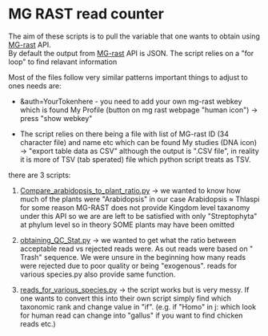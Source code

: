 # MG RAST read counter

The aim of these scripts is to pull the variable that one wants to obtain using [MG-rast](https://www.mg-rast.org/) API. <br/>
By default the output from [MG-rast](https://www.mg-rast.org/) API is JSON. The script relies on a "for loop" to find relavant information <br/>

Most of the files follow very similar patterns important things to adjust to ones needs are:

- &auth=YourTokenhere - you need to add your own mg-rast webkey which is found My Profile (button on mg rast webpage "human icon") -> press "show webkey"

- The script relies on there being a file with list of MG-rast ID (34 character file) and name etc which can be found My studies (DNA icon) -> "export table data as CSV" although the output is ".CSV file", in reality it is more of TSV (tab sperated) file which python script treats as TSV.

there are 3 scripts:

1) [Compare_arabidopsis_to_plant_ratio.py](https://github.com/junhee-jung/MG-RAST-read-counter/blob/main/Compare_arabidopsis_to_plant_ratio.py) -> we wanted to know how much of the plants were "Arabidopsis" in our case Arabidopsis ≈ Thlaspi for some reason MG-RAST does not provide Kingdom level taxanomy under this API so we are are left to be satisfied with only "Streptophyta" at phylum level so in theory SOME plants may have been omitted
  
2) [obtaining_QC_Stat.py](https://github.com/junhee-jung/MG-RAST-read-counter/blob/main/obtaining_QC_Stat.py) -> we wanted to get what the ratio between acceptable read vs rejected reads were. As out reads were based on " Trash" sequence. We were unsure in the beginning how many reads were rejected due to poor quality or being "exogenous". reads for various species.py also provide same function. 

3) [reads_for_various_species.py](https://github.com/junhee-jung/MG-RAST-read-counter/blob/main/reads_for_various_species.py) -> the script works but is very messy. If one wants to convert this into their own script simply find which taxonomic rank and change value in "if". (e.g. if "Homo" in j: which look for human read can change into "gallus" if you want to find chicken reads etc.)


